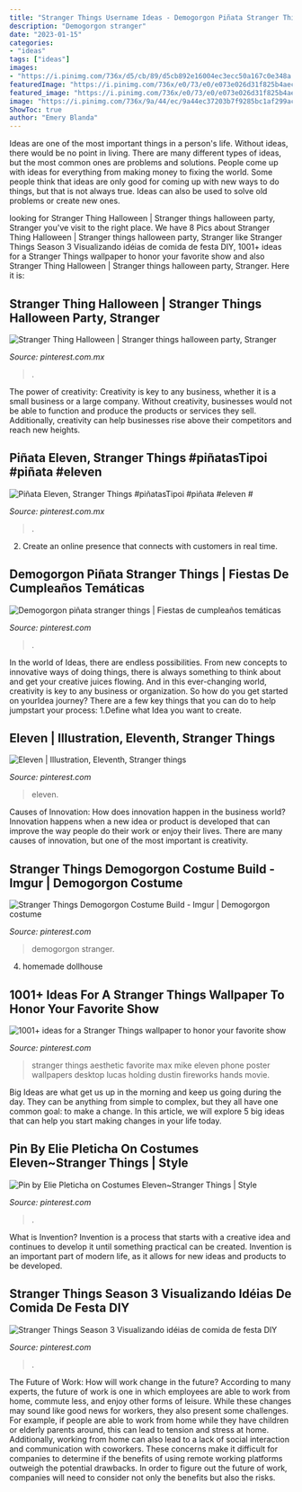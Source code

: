 ```yaml
---
title: "Stranger Things Username Ideas - Demogorgon Piñata Stranger Things"
description: "Demogorgon stranger"
date: "2023-01-15"
categories:
- "ideas"
tags: ["ideas"]
images:
- "https://i.pinimg.com/736x/d5/cb/89/d5cb892e16004ec3ecc50a167c0e348a.jpg"
featuredImage: "https://i.pinimg.com/736x/e0/73/e0/e073e026d31f825b4aec065f89be8a80.jpg"
featured_image: "https://i.pinimg.com/736x/e0/73/e0/e073e026d31f825b4aec065f89be8a80.jpg"
image: "https://i.pinimg.com/736x/9a/44/ec/9a44ec37203b7f9285bc1af299ac25af.jpg"
ShowToc: true
author: "Emery Blanda"
---
```



Ideas are one of the most important things in a person's life. Without ideas, there would be no point in living. There are many different types of ideas, but the most common ones are problems and solutions. People come up with ideas for everything from making money to fixing the world. Some people think that ideas are only good for coming up with new ways to do things, but that is not always true. Ideas can also be used to solve old problems or create new ones.

	

		
looking for Stranger Thing Halloween | Stranger things halloween party, Stranger you've visit to the right place. We have 8 Pics about Stranger Thing Halloween | Stranger things halloween party, Stranger like Stranger Things Season 3 Visualizando idéias de comida de festa DIY, 1001+ ideas for a Stranger Things wallpaper to honor your favorite show and also Stranger Thing Halloween | Stranger things halloween party, Stranger. Here it is:
		
    
## Stranger Thing Halloween | Stranger Things Halloween Party, Stranger

<img loading=lazy src="https://i.pinimg.com/736x/2f/35/c4/2f35c4564b51d3a6164d5b83100bf9eb.jpg" onerror="this.onerror=null;this.src='https://tse2.mm.bing.net/th?id=OIP.B6BLsrF0IQVkLnDptPfnHQHaJ3&amp;pid=15.1';" alt="Stranger Thing Halloween | Stranger things halloween party, Stranger">

_Source: pinterest.com.mx_

>. 

	

The power of creativity:
Creativity is key to any business, whether it is a small business or a large company. Without creativity, businesses would not be able to function and produce the products or services they sell. Additionally, creativity can help businesses rise above their competitors and reach new heights.

    
## Piñata Eleven, Stranger Things #piñatasTipoi #piñata #eleven #

<img loading=lazy src="https://i.pinimg.com/736x/e0/73/e0/e073e026d31f825b4aec065f89be8a80.jpg" onerror="this.onerror=null;this.src='https://tse4.mm.bing.net/th?id=OIP.qTjW8HfBxwKJyvfVX0JeTAHaJ3&amp;pid=15.1';" alt="Piñata Eleven, Stranger Things #piñatasTipoi #piñata #eleven #">

_Source: pinterest.com.mx_

>. 

	

2. Create an online presence that connects with customers in real time.

    
## Demogorgon Piñata Stranger Things | Fiestas De Cumpleaños Temáticas

<img loading=lazy src="https://i.pinimg.com/736x/1b/4e/ad/1b4ead981d76931730c9a3f1c8769d37.jpg" onerror="this.onerror=null;this.src='https://tse1.mm.bing.net/th?id=OIP.sPPnH6EVqjHK_3JomtkIJgHaJ3&amp;pid=15.1';" alt="Demogorgon piñata stranger things | Fiestas de cumpleaños temáticas">

_Source: pinterest.com_

>. 

	

In the world of Ideas, there are endless possibilities. From new concepts to innovative ways of doing things, there is always something to think about and get your creative juices flowing. And in this ever-changing world, creativity is key to any business or organization. So how do you get started on yourIdea journey? There are a few key things that you can do to help jumpstart your process: 1.Define what Idea you want to create.

    
## Eleven | Illustration, Eleventh, Stranger Things

<img loading=lazy src="https://i.pinimg.com/736x/81/37/f8/8137f84fbf118bdfb2a539c66607339d.jpg" onerror="this.onerror=null;this.src='https://tse3.mm.bing.net/th?id=OIP.s7tUsMg4_jDypVrwF8ANtAHaKe&amp;pid=15.1';" alt="Eleven | Illustration, Eleventh, Stranger things">

_Source: pinterest.com_

>eleven. 

	

Causes of Innovation: How does innovation happen in the business world?
Innovation happens when a new idea or product is developed that can improve the way people do their work or enjoy their lives. There are many causes of innovation, but one of the most important is creativity.

    
## Stranger Things Demogorgon Costume Build - Imgur | Demogorgon Costume

<img loading=lazy src="https://i.pinimg.com/736x/d5/cb/89/d5cb892e16004ec3ecc50a167c0e348a.jpg" onerror="this.onerror=null;this.src='https://tse1.mm.bing.net/th?id=OIP.niBke-LMzxloBI3aWzaaEwHaJ3&amp;pid=15.1';" alt="Stranger Things Demogorgon Costume Build - Imgur | Demogorgon costume">

_Source: pinterest.com_

>demogorgon stranger. 

	

4. homemade dollhouse

    
## 1001+ Ideas For A Stranger Things Wallpaper To Honor Your Favorite Show

<img loading=lazy src="https://i.pinimg.com/736x/9a/44/ec/9a44ec37203b7f9285bc1af299ac25af.jpg" onerror="this.onerror=null;this.src='https://tse4.mm.bing.net/th?id=OIP.cK7CNlbLVE-LK2cI-B7StwHaL2&amp;pid=15.1';" alt="1001+ ideas for a Stranger Things wallpaper to honor your favorite show">

_Source: pinterest.com_

>stranger things aesthetic favorite max mike eleven phone poster wallpapers desktop lucas holding dustin fireworks hands movie. 

	

Big Ideas are what get us up in the morning and keep us going during the day. They can be anything from simple to complex, but they all have one common goal: to make a change. In this article, we will explore 5 big ideas that can help you start making changes in your life today.

    
## Pin By Elie Pleticha On Costumes Eleven~Stranger Things | Style

<img loading=lazy src="https://i.pinimg.com/736x/02/32/76/0232763f11ff7f0265ae404014751b40.jpg" onerror="this.onerror=null;this.src='https://tse2.mm.bing.net/th?id=OIP.ZJB8T6oAKFjI10HtHoAq2QHaLH&amp;pid=15.1';" alt="Pin by Elie Pleticha on Costumes Eleven~Stranger Things | Style">

_Source: pinterest.com_

>. 

	

What is Invention?
Invention is a process that starts with a creative idea and continues to develop it until something practical can be created. Invention is an important part of modern life, as it allows for new ideas and products to be developed.

    
## Stranger Things Season 3 Visualizando Idéias De Comida De Festa DIY

<img loading=lazy src="https://i.pinimg.com/736x/7e/85/ec/7e85ec3f41ac97e87fd61b9ac9b785c5.jpg" onerror="this.onerror=null;this.src='https://tse1.mm.bing.net/th?id=OIP.qJADuG1ja99zCIiYBV1JFgHaNJ&amp;pid=15.1';" alt="Stranger Things Season 3 Visualizando idéias de comida de festa DIY">

_Source: pinterest.com_

>. 

	

The Future of Work: How will work change in the future?
According to many experts, the future of work is one in which employees are able to work from home, commute less, and enjoy other forms of leisure. While these changes may sound like good news for workers, they also present some challenges. For example, if people are able to work from home while they have children or elderly parents around, this can lead to tension and stress at home. Additionally, working from home can also lead to a lack of social interaction and communication with coworkers. These concerns make it difficult for companies to determine if the benefits of using remote working platforms outweigh the potential drawbacks. In order to figure out the future of work, companies will need to consider not only the benefits but also the risks.

